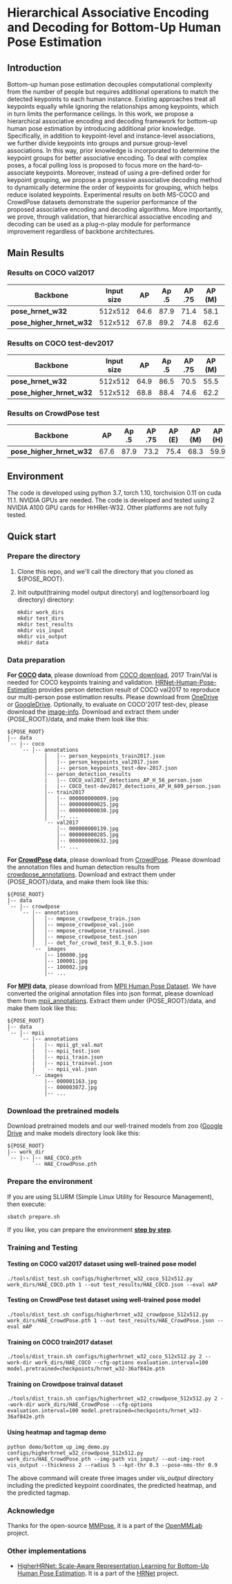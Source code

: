 # Hierarchical Associative Encoding and Decoding for Bottom-Up Human Pose Estimation

## Introduction
Bottom-up human pose estimation decouples computational complexity from the number of people but requires additional operations to match the detected keypoints to each human instance. Existing approaches treat all keypoints equally while ignoring the relationships among keypoints, which in turn limits the performance ceilings. In this work, we propose a hierarchical associative encoding and decoding framework for bottom-up human pose estimation by introducing additional prior knowledge. Specifically, in addition to keypoint-level and instance-level associations, we further divide keypoints into groups and pursue group-level associations. In this way, prior knowledge is incorporated to determine the keypoint groups for better associative encoding. To deal with complex poses, a focal pulling loss is proposed to focus more on the hard-to-associate keypoints. Moreover, instead of using a pre-defined order for keypoint grouping, we propose a progressive associative decoding method to dynamically determine the order of keypoints for grouping, which helps reduce isolated keypoints. Experimental results on both MS-COCO and CrowdPose datasets demonstrate the superior performance of the proposed associative encoding and decoding algorithms. More importantly, we prove, through validation, that hierarchical associative encoding and decoding can be used as a plug-n-play module for performance improvement regardless of backbone architectures.

## Main Results
### Results on COCO val2017
| Backbone | Input size | AP | Ap .5 | AP .75 | AP (M) | AP (L) | AR | AR .5 | AR .75 | AR (M) | AR (L) |
|--------------------|--------------|-------|-------|--------|--------|--------|-------|-------|--------|--------|--------|
| **pose_hrnet_w32** | 512x512 | 64.6 | 87.9 |  71.4 |  58.1 |  73.9 |  71.5 |  91.6 |  77.2 |  63.0 |  82.8 |
| **pose_higher_hrnet_w32** | 512x512 | 67.8 |  89.2 |  74.8 |  62.6 |  75.4 |  73.6 |  92.1 |  79.4 |  66.6 |  83.0 |

### Results on COCO test-dev2017
| Backbone | Input size | AP | Ap .5 | AP .75 | AP (M) | AP (L) | AR | AR .5 | AR .75 | AR (M) | AR (L) |
|--------------------|--------------|-------|-------|--------|--------|--------|-------|-------|--------|--------|--------|
| **pose_hrnet_w32** | 512x512 | 64.9 | 86.5 |  70.5 |  55.5 |  69.5 |  71.6 |  90.4 |  76.2 |  62.8 |  83.7 |
| **pose_higher_hrnet_w32** | 512x512 | 68.8 |  88.4 |  74.6 |  62.2 |  78.1 |  74.3 |  91.6 |  79.1 |  67.4 |  83.8 |

### Results on CrowdPose test
| Backbone             |    AP | Ap .5 | AP .75 | AP (E) | AP (M) | AP (H) |
|--------------------|-------|-------|--------|--------|--------|--------|
| **pose_higher_hrnet_w32** |67.6 | 87.9 |  73.2 |  75.4 |  68.3 |  59.9 |


## Environment

The code is developed using python 3.7, torch 1.10, torchvision 0.11 on cuda 11.1. NVIDIA GPUs are needed. The code is developed and tested using 2 NVIDIA A100 GPU cards for HrHRet-W32. Other platforms are not fully tested.

## Quick start

### Prepare the directory

1. Clone this repo, and we'll call the directory that you cloned as ${POSE_ROOT}.

2. Init output(training model output directory) and log(tensorboard log directory) directory:

   ```
   mkdir work_dirs
   mkdir test_dirs
   mkdir test_results
   mkdir vis_input
   mkdir vis_output
   mkdir data
   ```

### Data preparation

**For [COCO](http://cocodataset.org/) data**, please download from [COCO download](http://cocodataset.org/#download), 2017 Train/Val is needed for COCO keypoints training and validation. [HRNet-Human-Pose-Estimation](https://github.com/HRNet/HRNet-Human-Pose-Estimation) provides person detection result of COCO val2017 to reproduce our multi-person pose estimation results. Please download from [OneDrive](https://1drv.ms/f/s!AhIXJn_J-blWzzDXoz5BeFl8sWM-) or [GoogleDrive](https://drive.google.com/drive/folders/1fRUDNUDxe9fjqcRZ2bnF_TKMlO0nB_dk?usp=sharing). Optionally, to evaluate on COCO'2017 test-dev, please download the [image-info](https://download.openmmlab.com/mmpose/datasets/person_keypoints_test-dev-2017.json). Download and extract them under {POSE_ROOT}/data, and make them look like this:

    ${POSE_ROOT}
    |-- data
    `-- |-- coco
        `-- │-- annotations
                │   │-- person_keypoints_train2017.json
                │   |-- person_keypoints_val2017.json
                │   |-- person_keypoints_test-dev-2017.json
                |-- person_detection_results
                |   |-- COCO_val2017_detections_AP_H_56_person.json
                |   |-- COCO_test-dev2017_detections_AP_H_609_person.json
                │-- train2017
                │   │-- 000000000009.jpg
                │   │-- 000000000025.jpg
                │   │-- 000000000030.jpg
                │   │-- ...
                `-- val2017
                    │-- 000000000139.jpg
                    │-- 000000000285.jpg
                    │-- 000000000632.jpg
                    │-- ...

**For [CrowdPose](https://github.com/Jeff-sjtu/CrowdPose) data**, please download from [CrowdPose](https://github.com/Jeff-sjtu/CrowdPose). Please download the annotation files and human detection results from [crowdpose_annotations](https://download.openmmlab.com/mmpose/datasets/crowdpose_annotations.tar). Download and extract them under {POSE_ROOT}/data, and make them look like this:

    ${POSE_ROOT}
    |-- data
    `-- │-- crowdpose
        `-- │-- annotations
            │   │-- mmpose_crowdpose_train.json
            │   │-- mmpose_crowdpose_val.json
            │   │-- mmpose_crowdpose_trainval.json
            │   │-- mmpose_crowdpose_test.json
            │   │-- det_for_crowd_test_0.1_0.5.json
            `--  images
                │-- 100000.jpg
                │-- 100001.jpg
                │-- 100002.jpg
                │-- ...

**For [MPII](http://human-pose.mpi-inf.mpg.de/) data**, please download from [MPII Human Pose Dataset](http://human-pose.mpi-inf.mpg.de/). We have converted the original annotation files into json format, please download them from [mpii_annotations](https://download.openmmlab.com/mmpose/datasets/mpii_annotations.tar). Extract them under {POSE_ROOT}/data, and make them look like this:

    ${POSE_ROOT}
    |-- data
    `-- │-- mpii
        `-- |-- annotations
            |   |-- mpii_gt_val.mat
            |   |-- mpii_test.json
            |   |-- mpii_train.json
            |   |-- mpii_trainval.json
            |   `-- mpii_val.json
            `-- images
                |-- 000001163.jpg
                |-- 000003072.jpg
                │-- ...


### Download the pretrained models

Download pretrained models and our well-trained models from zoo ([Google Drive](https://drive.google.com/drive/folders/1elE8kvlB7ctyslSmjhBGVV2eMPX3-rTN?usp=sharing) and make models directory look like this:

    ${POSE_ROOT}
    |-- work_dir       
    `-- |-- |-- HAE_COCO.pth
            `-- HAE_CrowdPose.pth

### Prepare the environment

If you are using SLURM (Simple Linux Utility for Resource Management), then execute:

```
sbatch prepare.sh
```

If you like, you can prepare the environment [**step by step**](https://github.com/open-mmlab/mmpose).

### Training and Testing

#### Testing on COCO val2017 dataset using well-trained pose model

```
./tools/dist_test.sh configs/higherhrnet_w32_coco_512x512.py work_dirs/HAE_COCO.pth 1 --out test_results/HAE_COCO.json --eval mAP
```

#### Testing on CrowdPose test dataset using well-trained pose model

```
./tools/dist_test.sh configs/higherhrnet_w32_crowdpose_512x512.py work_dirs/HAE_CrowdPose.pth 1 --out test_results/HAE_CrowdPose.json --eval mAP
```

#### Training on COCO train2017 dataset

```
./tools/dist_train.sh configs/higherhrnet_w32_coco_512x512.py 2 --work-dir work_dirs/HAE_COCO --cfg-options evaluation.interval=100 model.pretrained=checkpoints/hrnet_w32-36af842e.pth
```

#### Training on Crowdpose trainval dataset

```
./tools/dist_train.sh configs/higherhrnet_w32_crowdpose_512x512.py 2 --work-dir work_dirs/HAE_CrowdPose --cfg-options evaluation.interval=100 model.pretrained=checkpoints/hrnet_w32-36af842e.pth
```

#### Using heatmap and tagmap demo

```
python demo/bottom_up_img_demo.py configs/higherhrnet_w32_crowdpose_512x512.py work_dirs/HAE_CrowdPose.pth --img-path vis_input/ --out-img-root vis_output --thickness 2 --radius 5 --kpt-thr 0.3 --pose-nms-thr 0.9
```

The above command will create three images under *vis_output* directory including the predicted keypoint coordinates, the predicted heatmap, and the predicted tagmap. 

### Acknowledge
Thanks for the open-source [MMPose](https://github.com/open-mmlab/mmpose), it is a part of the [OpenMMLab](https://github.com/open-mmlab/) project.
### Other implementations
* [HigherHRNet: Scale-Aware Representation Learning for Bottom-Up Human Pose Estimation](https://github.com/HRNet/HigherHRNet-Human-Pose-Estimation). It is a part of the [HRNet](https://github.com/HRNet) project.
